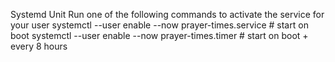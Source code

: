 Systemd Unit
Run one of the following commands to activate the service for your user
systemctl --user enable --now prayer-times.service # start on boot
systemctl --user enable --now prayer-times.timer # start on boot + every 8 hours
